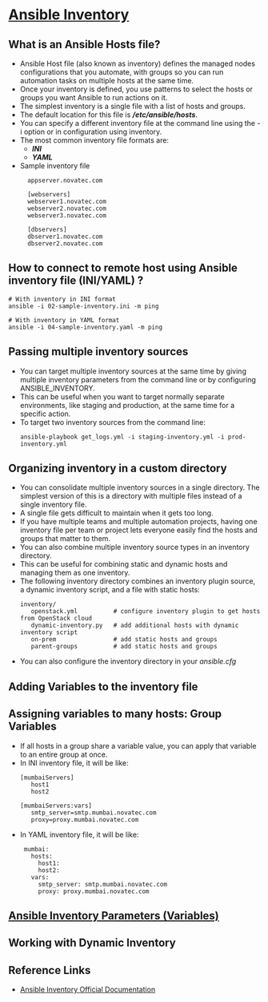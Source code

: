 # [Ansible Inventory](https://docs.ansible.com/ansible/latest/inventory_guide/intro_inventory.html)

## What is an Ansible Hosts file?

- Ansible Host file (also known as inventory) defines the managed nodes configurations that you automate, with groups so you can run automation tasks on multiple hosts at the same time.
- Once your inventory is defined, you use patterns to select the hosts or groups you want Ansible to run actions on it.
- The simplest inventory is a single file with a list of hosts and groups.
- The default location for this file is <b>_/etc/ansible/hosts_</b>.
- You can specify a different inventory file at the command line using the -i <path> option or in configuration using inventory.
- The most common inventory file formats are:
  - <b>_INI_</b>
  - <b>_YAML_</b>
- Sample inventory file
  ```
    appserver.novatec.com

    [webservers]
    webserver1.novatec.com
    webserver2.novatec.com
    webserver3.novatec.com

    [dbservers]
    dbserver1.novatec.com
    dbserver2.novatec.com
  ```

## How to connect to remote host using Ansible inventory file (INI/YAML) ?

```
# With inventory in INI format
ansible -i 02-sample-inventory.ini -m ping
```

```
# With inventory in YAML format
ansible -i 04-sample-inventory.yaml -m ping
```

## Passing multiple inventory sources

- You can target multiple inventory sources at the same time by giving multiple inventory parameters from the command line or by configuring ANSIBLE_INVENTORY.
- This can be useful when you want to target normally separate environments, like staging and production, at the same time for a specific action.
- To target two inventory sources from the command line:
  ```
  ansible-playbook get_logs.yml -i staging-inventory.yml -i prod-inventory.yml
  ```

## Organizing inventory in a custom directory

- You can consolidate multiple inventory sources in a single directory. The simplest version of this is a directory with multiple files instead of a single inventory file.
- A single file gets difficult to maintain when it gets too long.
- If you have multiple teams and multiple automation projects, having one inventory file per team or project lets everyone easily find the hosts and groups that matter to them.
- You can also combine multiple inventory source types in an inventory directory.
- This can be useful for combining static and dynamic hosts and managing them as one inventory.
- The following inventory directory combines an inventory plugin source, a dynamic inventory script, and a file with static hosts:
  ```
  inventory/
     openstack.yml          # configure inventory plugin to get hosts from OpenStack cloud
     dynamic-inventory.py   # add additional hosts with dynamic inventory script
     on-prem                # add static hosts and groups
     parent-groups          # add static hosts and groups
  ```
- You can also configure the inventory directory in your _ansible.cfg_

## Adding Variables to the inventory file

## Assigning variables to many hosts: Group Variables

- If all hosts in a group share a variable value, you can apply that variable to an entire group at once.
- In INI inventory file, it will be like:
  ```
  [mumbaiServers]
     host1
     host2

  [mumbaiServers:vars]
     smtp_server=smtp.mumbai.novatec.com
     proxy=proxy.mumbai.novatec.com
  ```
- In YAML inventory file, it will be like:
  ```
   mumbai:
     hosts:
       host1:
       host2:
     vars:
       smtp_server: smtp.mumbai.novatec.com
       proxy: proxy.mumbai.novatec.com
  ```

## [Ansible Inventory Parameters (Variables)](https://github.com/novatecstack/ansible-masterclass/blob/main/Module-05_Ansible_Inventory/inventory-variables.md)

## Working with Dynamic Inventory

## Reference Links

- [Ansible Inventory Official Documentation](https://docs.ansible.com/ansible/latest/inventory_guide/intro_inventory.html)
